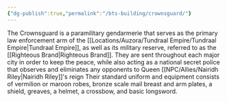 ```yaml
---
{"dg-publish":true,"permalink":"/bts-building/crownsguard/"}
---
```



The Crownsguard is a paramilitary gendarmerie that serves as the primary law enforcement arm of the [[Locations/Auzora/Tundraal Empire/Tundraal Empire\|Tundraal Empire]], as well as its military reserve, referred to as the [[Righteous Brand\|Righteous Brand]]. They are sent throughout each major city in order to keep the peace, while also acting as a national secret police that observes and eliminates any opponents to Queen [[NPC/Allies/Nairidh Riley\|Nairidh Riley]]'s reign Their standard uniform and equipment consists of vermilion or maroon robes, bronze scale mail breast and arm plates, a shield, greaves, a helmet, a crossbow, and basic longsword. 


